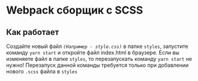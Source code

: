 # Webpack сборщик с SCSS

## Как работает

Создайте новый файл _`(Например - style.css)`_ в папке `styles`, запустите команду `yarn start` и откройте файл index.html в браузере. Если вы изменяете файл в папке `styles`, то перезапускать команду `yarn start` не нужно! Перезапуск данной команды требуется только при добавлении нового `.scss` файла в `styles`
